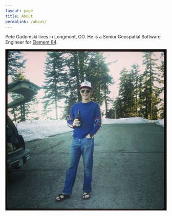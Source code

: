 ```yaml
---
layout: page
title: About
permalink: /about/
---
```


Pete Gadomski lives in Longmont, CO.
He is a Senior Geospatial Software Engineer for [Element 84](https://www.element84.com/).

![Pete Gadomski](/img/ashland.jpg)
